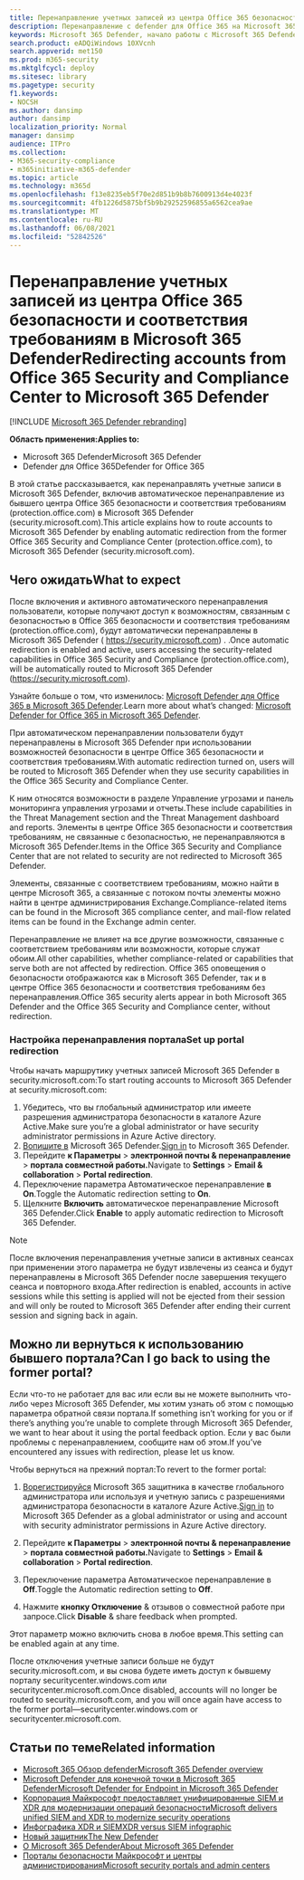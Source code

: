 ```yaml
---
title: Перенаправление учетных записей из центра Office 365 безопасности и соответствия требованиям в новый Microsoft 365 Defender
description: Перенаправление с defender для Office 365 на Microsoft 365 Defender.
keywords: Microsoft 365 Defender, начало работы с Microsoft 365 Defender, перенаправление центра безопасности
search.product: eADQiWindows 10XVcnh
search.appverid: met150
ms.prod: m365-security
ms.mktglfcycl: deploy
ms.sitesec: library
ms.pagetype: security
f1.keywords:
- NOCSH
ms.author: dansimp
author: dansimp
localization_priority: Normal
manager: dansimp
audience: ITPro
ms.collection:
- M365-security-compliance
- m365initiative-m365-defender
ms.topic: article
ms.technology: m365d
ms.openlocfilehash: f13e8235eb5f70e2d851b9b8b7600913d4e4023f
ms.sourcegitcommit: 4fb1226d5875bf5b9b29252596855a6562cea9ae
ms.translationtype: MT
ms.contentlocale: ru-RU
ms.lasthandoff: 06/08/2021
ms.locfileid: "52842526"
---
```

# <a name="redirecting-accounts-from-office-365-security-and-compliance-center-to-microsoft-365-defender"></a><span data-ttu-id="bbd97-104">Перенаправление учетных записей из центра Office 365 безопасности и соответствия требованиям в Microsoft 365 Defender</span><span class="sxs-lookup"><span data-stu-id="bbd97-104">Redirecting accounts from Office 365 Security and Compliance Center to Microsoft 365 Defender</span></span>

[!INCLUDE [Microsoft 365 Defender rebranding](../includes/microsoft-defender.md)]

<span data-ttu-id="bbd97-105">**Область применения:**</span><span class="sxs-lookup"><span data-stu-id="bbd97-105">**Applies to:**</span></span>

- <span data-ttu-id="bbd97-106">Microsoft 365 Defender</span><span class="sxs-lookup"><span data-stu-id="bbd97-106">Microsoft 365 Defender</span></span>
- <span data-ttu-id="bbd97-107">Defender для Office 365</span><span class="sxs-lookup"><span data-stu-id="bbd97-107">Defender for Office 365</span></span>

<span data-ttu-id="bbd97-108">В этой статье рассказывается, как перенаправлять учетные записи в Microsoft 365 Defender, включив автоматическое перенаправление из бывшего центра Office 365 безопасности и соответствия требованиям (protection.office.com) в Microsoft 365 Defender (security.microsoft.com).</span><span class="sxs-lookup"><span data-stu-id="bbd97-108">This article explains how to route accounts to Microsoft 365 Defender by enabling automatic redirection from the former Office 365 Security and Compliance Center (protection.office.com), to Microsoft 365 Defender (security.microsoft.com).</span></span>

## <a name="what-to-expect"></a><span data-ttu-id="bbd97-109">Чего ожидать</span><span class="sxs-lookup"><span data-stu-id="bbd97-109">What to expect</span></span>
<span data-ttu-id="bbd97-110">После включения и активного автоматического перенаправления пользователи, которые получают доступ к возможностям, связанным с безопасностью в Office 365 безопасности и соответствия требованиям (protection.office.com), будут автоматически перенаправлены в Microsoft 365 Defender ( https://security.microsoft.com) . .</span><span class="sxs-lookup"><span data-stu-id="bbd97-110">Once automatic redirection is enabled and active, users accessing the security-related capabilities in  Office 365 Security and Compliance (protection.office.com), will be automatically routed to Microsoft 365 Defender (https://security.microsoft.com).</span></span>  

<span data-ttu-id="bbd97-111">Узнайте больше о том, что изменилось: [Microsoft Defender для Office 365 в Microsoft 365 Defender](microsoft-365-security-center-mdo.md).</span><span class="sxs-lookup"><span data-stu-id="bbd97-111">Learn more about what’s changed: [Microsoft Defender for Office 365 in Microsoft 365 Defender](microsoft-365-security-center-mdo.md).</span></span>

<span data-ttu-id="bbd97-112">При автоматическом перенаправлении пользователи будут перенаправлены в Microsoft 365 Defender при использовании возможностей безопасности в центре Office 365 безопасности и соответствия требованиям.</span><span class="sxs-lookup"><span data-stu-id="bbd97-112">With automatic redirection turned on, users will be routed to Microsoft 365 Defender when they use security capabilities in the Office 365 Security and Compliance Center.</span></span>

<span data-ttu-id="bbd97-113">К ним относятся возможности в разделе Управление угрозами и панель мониторинга управления угрозами и отчеты.</span><span class="sxs-lookup"><span data-stu-id="bbd97-113">These include capabilities in the Threat Management section and the Threat Management dashboard and reports.</span></span> <span data-ttu-id="bbd97-114">Элементы в центре Office 365 безопасности и соответствия требованиям, не связанные с безопасностью, не перенаправляются в Microsoft 365 Defender.</span><span class="sxs-lookup"><span data-stu-id="bbd97-114">Items in the Office 365 Security and Compliance Center that are not related to security are not redirected to Microsoft 365 Defender.</span></span>

<span data-ttu-id="bbd97-115">Элементы, связанные с соответствием требованиям, можно найти в центре Microsoft 365, а связанные с потоком почты элементы можно найти в центре администрирования Exchange.</span><span class="sxs-lookup"><span data-stu-id="bbd97-115">Compliance-related items can be found in the Microsoft 365 compliance center, and mail-flow related items can be found in the Exchange admin center.</span></span>

<span data-ttu-id="bbd97-116">Перенаправление не влияет на все другие возможности, связанные с соответствием требованиям или возможности, которые служат обоим.</span><span class="sxs-lookup"><span data-stu-id="bbd97-116">All other capabilities, whether compliance-related or capabilities that serve both are not affected by redirection.</span></span> <span data-ttu-id="bbd97-117">Office 365 оповещения о безопасности отображаются как в Microsoft 365 Defender, так и в центре Office 365 безопасности и соответствия требованиям без перенаправления.</span><span class="sxs-lookup"><span data-stu-id="bbd97-117">Office 365 security alerts appear in both Microsoft 365 Defender and the Office 365 Security and Compliance center, without redirection.</span></span>  

### <a name="set-up-portal-redirection"></a><span data-ttu-id="bbd97-118">Настройка перенаправления портала</span><span class="sxs-lookup"><span data-stu-id="bbd97-118">Set up portal redirection</span></span>
<span data-ttu-id="bbd97-119">Чтобы начать маршрутику учетных записей Microsoft 365 Defender в security.microsoft.com:</span><span class="sxs-lookup"><span data-stu-id="bbd97-119">To start routing accounts to Microsoft 365 Defender at security.microsoft.com:</span></span>

1. <span data-ttu-id="bbd97-120">Убедитесь, что вы глобальный администратор или имеете разрешения администратора безопасности в каталоге Azure Active.</span><span class="sxs-lookup"><span data-stu-id="bbd97-120">Make sure you’re a global administrator or have security administrator permissions in Azure Active directory.</span></span>
2. <span data-ttu-id="bbd97-121">[Вопишите в](https://security.microsoft.com/) Microsoft 365 Defender.</span><span class="sxs-lookup"><span data-stu-id="bbd97-121">[Sign in](https://security.microsoft.com/) to Microsoft 365 Defender.</span></span>
3. <span data-ttu-id="bbd97-122">Перейдите **к Параметры**  >  **электронной почты & перенаправление**  >  **портала совместной работы.**</span><span class="sxs-lookup"><span data-stu-id="bbd97-122">Navigate to **Settings** > **Email & collaboration** > **Portal redirection**.</span></span>  
4. <span data-ttu-id="bbd97-123">Переключение параметра Автоматическое перенаправление **в On**.</span><span class="sxs-lookup"><span data-stu-id="bbd97-123">Toggle the Automatic redirection setting to **On**.</span></span>
5. <span data-ttu-id="bbd97-124">Щелкните **Включить** автоматическое перенаправление Microsoft 365 Defender.</span><span class="sxs-lookup"><span data-stu-id="bbd97-124">Click **Enable** to apply automatic redirection to Microsoft 365 Defender.</span></span>

> [!NOTE]
> <span data-ttu-id="bbd97-125">После включения перенаправления учетные записи в активных сеансах при применении этого параметра не будут извлечены из сеанса и будут перенаправлены в Microsoft 365 Defender после завершения текущего сеанса и повторного входа.</span><span class="sxs-lookup"><span data-stu-id="bbd97-125">After redirection is enabled, accounts in active sessions while this setting is applied will not be ejected from their session and will only be routed to Microsoft 365 Defender after ending their current session and signing back in again.</span></span>

## <a name="can-i-go-back-to-using-the-former-portal"></a><span data-ttu-id="bbd97-126">Можно ли вернуться к использованию бывшего портала?</span><span class="sxs-lookup"><span data-stu-id="bbd97-126">Can I go back to using the former portal?</span></span>
<span data-ttu-id="bbd97-127">Если что-то не работает для вас или если вы не можете выполнить что-либо через Microsoft 365 Defender, мы хотим узнать об этом с помощью параметра обратной связи портала.</span><span class="sxs-lookup"><span data-stu-id="bbd97-127">If something isn’t working for you or if there’s anything you’re unable to complete through Microsoft 365 Defender, we want to hear about it using the portal feedback option.</span></span> <span data-ttu-id="bbd97-128">Если у вас были проблемы с перенаправлением, сообщите нам об этом.</span><span class="sxs-lookup"><span data-stu-id="bbd97-128">If you’ve encountered any issues with redirection, please let us know.</span></span>

<span data-ttu-id="bbd97-129">Чтобы вернуться на прежний портал:</span><span class="sxs-lookup"><span data-stu-id="bbd97-129">To revert to the former portal:</span></span>

1. <span data-ttu-id="bbd97-130">[Ворегистрируйся](https://security.microsoft.com/) Microsoft 365 защитника в качестве глобального администратора или используя и учетную запись с разрешениями администратора безопасности в каталоге Azure Active.</span><span class="sxs-lookup"><span data-stu-id="bbd97-130">[Sign in](https://security.microsoft.com/) to Microsoft 365 Defender as a global administrator or using and account with security administrator permissions in Azure Active directory.</span></span>

2. <span data-ttu-id="bbd97-131">Перейдите **к Параметры**  >  **электронной почты & перенаправление**  >  **портала совместной работы.**</span><span class="sxs-lookup"><span data-stu-id="bbd97-131">Navigate to **Settings** > **Email & collaboration** > **Portal redirection**.</span></span>   

3. <span data-ttu-id="bbd97-132">Переключение параметра Автоматическое перенаправление в **Off**.</span><span class="sxs-lookup"><span data-stu-id="bbd97-132">Toggle the Automatic redirection setting to **Off**.</span></span>

4. <span data-ttu-id="bbd97-133">Нажмите **кнопку Отключение** & отзывов о совместной работе при запросе.</span><span class="sxs-lookup"><span data-stu-id="bbd97-133">Click **Disable** & share feedback when prompted.</span></span>

<span data-ttu-id="bbd97-134">Этот параметр можно включить снова в любое время.</span><span class="sxs-lookup"><span data-stu-id="bbd97-134">This setting can be enabled again at any time.</span></span>

<span data-ttu-id="bbd97-135">После отключения учетные записи больше не будут security.microsoft.com, и вы снова будете иметь доступ к бывшему порталу securitycenter.windows.com или securitycenter.microsoft.com.</span><span class="sxs-lookup"><span data-stu-id="bbd97-135">Once disabled, accounts will no longer be routed to security.microsoft.com, and you will once again have access to the former portal—securitycenter.windows.com or securitycenter.microsoft.com.</span></span>

## <a name="related-information"></a><span data-ttu-id="bbd97-136">Статьи по теме</span><span class="sxs-lookup"><span data-stu-id="bbd97-136">Related information</span></span>
- [<span data-ttu-id="bbd97-137">Microsoft 365 Обзор defender</span><span class="sxs-lookup"><span data-stu-id="bbd97-137">Microsoft 365 Defender overview</span></span>](overview-security-center.md)
- [<span data-ttu-id="bbd97-138">Microsoft Defender для конечной точки в Microsoft 365 Defender</span><span class="sxs-lookup"><span data-stu-id="bbd97-138">Microsoft Defender for Endpoint in Microsoft 365 Defender</span></span>](microsoft-365-security-center-mde.md)
- [<span data-ttu-id="bbd97-139">Корпорация Майкрософт предоставляет унифицированные SIEM и XDR для модернизации операций безопасности</span><span class="sxs-lookup"><span data-stu-id="bbd97-139">Microsoft delivers unified SIEM and XDR to modernize security operations</span></span>](https://www.microsoft.com/security/blog/?p=91813) 
- [<span data-ttu-id="bbd97-140">Инфографика XDR и SIEM</span><span class="sxs-lookup"><span data-stu-id="bbd97-140">XDR versus SIEM infographic</span></span>](https://afrait.com/blog/xdr-versus-siem/) 
- [<span data-ttu-id="bbd97-141">Новый защитник</span><span class="sxs-lookup"><span data-stu-id="bbd97-141">The New Defender</span></span>](https://afrait.com/blog/the-new-defender/) 
- [<span data-ttu-id="bbd97-142">О Microsoft 365 Defender</span><span class="sxs-lookup"><span data-stu-id="bbd97-142">About Microsoft 365 Defender</span></span>](https://www.microsoft.com/microsoft-365/security/microsoft-365-defender) 
- [<span data-ttu-id="bbd97-143">Порталы безопасности Майкрософт и центры администрирования</span><span class="sxs-lookup"><span data-stu-id="bbd97-143">Microsoft security portals and admin centers</span></span>](portals.md)
